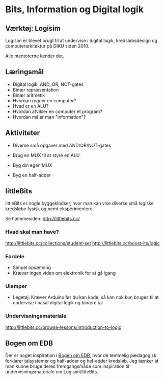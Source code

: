 Bits, Information og Digital logik
========================================

Værktøj: Logisim
----------------
Logisim er blevet brugt til at undervise i digital logik,
kredsløbsdesign og computerarkitektur på DIKU siden 2010.

Alle mentorerne kender det.

Læringsmål
----------
 * Digital logik, AND, OR, NOT-gates
 * Binær repræsentation
 * Binær aritmetik
 * Hvordan _regner_ en computer?
 * Hvad er en ALU?
 * Hvordan afvikler en computer et program?
 * Hvordan måler man "information"?


Aktiviteter
-----------
 * Diverse små opgaver med AND/OR/NOT-gates

 * Brug en MUX til at styre en ALU

 * Byg din egen MUX

 * Byg en half-adder



littleBits
----------
littleBits er nogle byggeklodser, hvor man kan vise diverse små
logiske kredsløbe fysisk og nemt eksperimentere.

Se hjemmesiden: http://littlebits.cc/

### Hvad skal man have?
http://littlebits.cc/collections/student-set
http://littlebits.cc/boost-its/logic

### Fordele
 * Simpel opsætning
 * Kræver ingen viden om elektronik for at gå igang 

### Ulemper
 * Legetøj. Kræver Arduino før du kan kode, så kan nok kun bruges til
   at undervise i basal digital logik og binære tal

### Undervisningsmateriale
http://littlebits.cc/browse-lessons/introduction-to-logic

Bogen om EDB
------------
Der er noget inspiration i [Bogen om EDB](BogenOmEDB-HvadErData.pdf),
hvor de temmelig pædagogisk forklarer talsystemer og half-adder og
hel-adder kredsløb. Jeg tænker at man kunne bruge deres fremgangsmåde
som inspiration til undervisningsmateriale om Logisim/litteBits.
